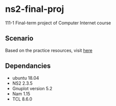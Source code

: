 # ns2-final-proj
111-1 Final-term project of Computer Internet course

## Scenario
Based on the practice resources, visit [here]([lbs0912/Network-Simulator-NS2-Notes])    

## Dependancies
- ubuntu 18.04
- NS2 2.3.5
- Gnuplot version 5.2
- Nam 1.15
- TCL 8.6.0


